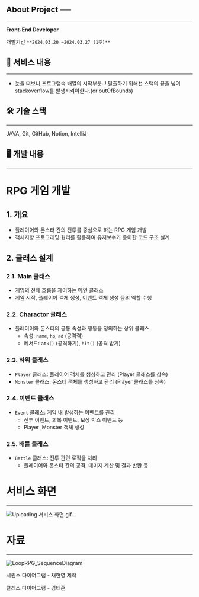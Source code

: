 ## **About Project ──**

---

**Front-End Developer**

개발기간  `**2024.03.20 ~2024.03.27 (1주)**`


## 📜 서비스 내용

---

- 눈을 떠보니 프로그램속 배열의 시작부분..! 탈출하기 위해선 스택의 끝을 넘어 stackoverflow를 발생시켜야한다.(or outOfBounds)

## 🛠 기술 스택

---

JAVA, Git, GitHub, Notion, IntelliJ

## 🖥 개발 내용

---

# RPG 게임 개발

## 1. 개요

- 플레이어와 몬스터 간의 전투를 중심으로 하는 RPG 게임 개발
- 객체지향 프로그래밍 원리를 활용하여 유지보수가 용이한 코드 구조 설계

## 2. 클래스 설계

### 2.1. Main 클래스

- 게임의 전체 흐름을 제어하는 메인 클래스
- 게임 시작, 플레이어 객체 생성, 이벤트 객체 생성 등의 역할 수행

### 2.2. Charactor 클래스

- 플레이어와 몬스터의 공통 속성과 행동을 정의하는 상위 클래스
    - 속성: `name`, `hp`, `ad` (공격력)
    - 메서드: `atk()` (공격하기), `hit()` (공격 받기)

### 2.3. 하위 클래스

- `Player` 클래스: 플레이어 객체를 생성하고 관리 (Player 클래스를 상속)
- `Monster` 클래스: 몬스터 객체를 생성하고 관리 (Player 클래스를 상속)

### 2.4. 이벤트 클래스

- `Event` 클래스: 게임 내 발생하는 이벤트를 관리
    - 전투 이벤트, 회복 이벤트, 보상 박스 이벤트 등
    - Player ,Monster 객체 생성

### 2.5. 배틀 클래스

- `Battle` 클래스: 전투 관련 로직을 처리
    - 플레이어와 몬스터 간의 공격, 데미지 계산 및  결과 반환 등

# 서비스 화면

---
![Uploading 서비스 화면.gif…]()


# 자료

---


![LoopRPG_SequenceDiagram](https://github.com/CheHyeonYeong/LooPRPG/assets/62824602/a9deb9b0-48e2-44dd-9a79-d244a309398f)

시퀀스 다이어그램 - 채현영 제작

클래스 다이어그램 - 김태훈


